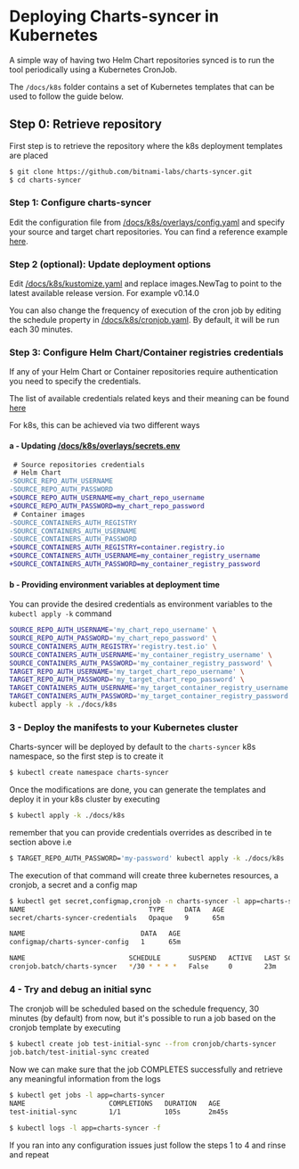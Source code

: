 # Deploying Charts-syncer in Kubernetes

A simple way of having two Helm Chart repositories synced is to run the tool periodically using a Kubernetes CronJob.

The `/docs/k8s` folder contains a set of Kubernetes templates that can be used to follow the guide below.

## Step 0: Retrieve repository

First step is to retrieve the repository where the k8s deployment templates are placed

```bash
$ git clone https://github.com/bitnami-labs/charts-syncer.git
$ cd charts-syncer
```

### Step 1: Configure charts-syncer

Edit the configuration file from [/docs/k8s/overlays/config.yaml]() and specify your source and target chart repositories. 
You can find a reference example [here](https://github.com/bitnami-labs/charts-syncer/blob/master/charts-syncer.yaml).

### Step 2 (optional): Update deployment options

Edit [/docs/k8s/kustomize.yaml]() and replace images.NewTag to point to the latest available release version. For example v0.14.0

You can also change the frequency of execution of the cron job by editing the schedule property in [/docs/k8s/cronjob.yaml](). By default, it will be run each 30 minutes.

### Step 3: Configure Helm Chart/Container registries credentials

If any of your Helm Chart or Container repositories require authentication
you need to specify the credentials.

The list of available credentials related keys and their meaning can be found [here](https://github.com/bitnami-labs/charts-syncer#configuration)

For k8s, this can be achieved via two different ways

#### a - Updating [/docs/k8s/overlays/secrets.env]()

```diff
 # Source repositories credentials
 # Helm Chart
-SOURCE_REPO_AUTH_USERNAME
-SOURCE_REPO_AUTH_PASSWORD
+SOURCE_REPO_AUTH_USERNAME=my_chart_repo_username
+SOURCE_REPO_AUTH_PASSWORD=my_chart_repo_password
 # Container images
-SOURCE_CONTAINERS_AUTH_REGISTRY
-SOURCE_CONTAINERS_AUTH_USERNAME
-SOURCE_CONTAINERS_AUTH_PASSWORD
+SOURCE_CONTAINERS_AUTH_REGISTRY=container.registry.io
+SOURCE_CONTAINERS_AUTH_USERNAME=my_container_registry_username
+SOURCE_CONTAINERS_AUTH_PASSWORD=my_container_registry_password
```

#### b - Providing environment variables at deployment time

You can provide the desired credentials as environment variables to the `kubectl apply -k` command

```bash
SOURCE_REPO_AUTH_USERNAME='my_chart_repo_username' \
SOURCE_REPO_AUTH_PASSWORD='my_chart_repo_password' \
SOURCE_CONTAINERS_AUTH_REGISTRY='registry.test.io' \
SOURCE_CONTAINERS_AUTH_USERNAME='my_container_registry_username' \
SOURCE_CONTAINERS_AUTH_PASSWORD='my_container_registry_password' \
TARGET_REPO_AUTH_USERNAME='my_target_chart_repo_username' \
TARGET_REPO_AUTH_PASSWORD='my_target_chart_repo_password' \
TARGET_CONTAINERS_AUTH_USERNAME='my_target_container_registry_username' \
TARGET_CONTAINERS_AUTH_PASSWORD='my_target_container_registry_password' \
kubectl apply -k ./docs/k8s
```

### 3 - Deploy the manifests to your Kubernetes cluster

Charts-syncer will be deployed by default to the `charts-syncer` k8s namespace, so the first step is to create it

```bash
$ kubectl create namespace charts-syncer
```

Once the modifications are done, you can generate the templates and deploy it in your k8s cluster by executing

```bash
$ kubectl apply -k ./docs/k8s
```

remember that you can provide credentials overrides as described in te section above i.e

```bash
$ TARGET_REPO_AUTH_PASSWORD='my-password' kubectl apply -k ./docs/k8s
```

The execution of that command will create three kubernetes resources, a cronjob, a secret and a config map

```bash
$ kubectl get secret,configmap,cronjob -n charts-syncer -l app=charts-syncer
NAME                               TYPE     DATA   AGE
secret/charts-syncer-credentials   Opaque   9      65m

NAME                             DATA   AGE
configmap/charts-syncer-config   1      65m

NAME                          SCHEDULE       SUSPEND   ACTIVE   LAST SCHEDULE   AGE
cronjob.batch/charts-syncer   */30 * * * *   False     0        23m             65m
```

### 4 - Try and debug an initial sync

The cronjob will be scheduled based on the schedule frequency, 30 minutes (by default) from now,
but it's possible to run a job based on the cronjob template by executing

```bash
$ kubectl create job test-initial-sync --from cronjob/charts-syncer
job.batch/test-initial-sync created
```

Now we can make sure that the job COMPLETES successfully and retrieve any meaningful information from the logs

```bash
$ kubectl get jobs -l app=charts-syncer
NAME                     COMPLETIONS   DURATION   AGE
test-initial-sync        1/1           105s       2m45s

$ kubectl logs -l app=charts-syncer -f
```

If you ran into any configuration issues just follow the steps 1 to 4 and rinse and repeat